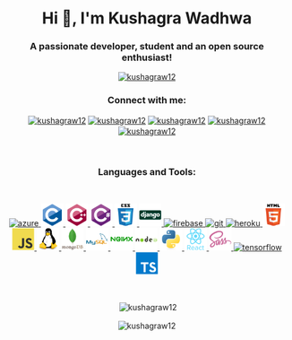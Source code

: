 <h1 align="center">Hi 👋, I'm Kushagra Wadhwa</h1>
<h3 align="center">A passionate developer, student and an open source enthusiast!</h3>


<p align="center"> <a href="https://github.com/ryo-ma/github-profile-trophy"><img src="https://github-profile-trophy.vercel.app/?username=kushagraw12&theme=darkhub" alt="kushagraw12" /></a> </p>


<h3 align="center">Connect with me:</h3>
<p align="center">
<a href="https://linkedin.com/in/kushagra-wadhwa12" target="blank"><img align="center" src="https://cdn.worldvectorlogo.com/logos/linkedin-icon-2.svg" alt="kushagraw12" height="30" width="40" /></a>
<a href="https://www.instagram.com/_kush.12/" target="blank"><img align="center" src="https://cdn.worldvectorlogo.com/logos/instagram-2-1.svg" alt="kushagraw12" height="30" width="40" /></a>
<a href="https://www.codechef.com/users/kushu12" target="blank"><img align="center" src="https://avatars1.githubusercontent.com/u/11960354?s=460&v=4" alt="kushagraw12" height="30" width="40" /></a>
 <a href="https://medium.com/@kushagra12" target="blank"><img align="center" src="https://cdn.worldvectorlogo.com/logos/medium-m-2.svg" alt="kushagraw12" height="30" width="40" /></a>
<a href="http://codeforces.com/profile/Kushagra1209" target="blank"><img align="center" src="https://art.npanuhin.me/SVG/Codeforces/Codeforces.colored.svg" alt="kushagraw12" height="30" width="40" /></a>
</p>

<br>

<h3 align="center">Languages and Tools:</h3>
<br/>
<p align="center"> <a href="https://azure.microsoft.com/en-in/" target="_blank"> <img src="https://www.vectorlogo.zone/logos/microsoft_azure/microsoft_azure-icon.svg" alt="azure" width="40" height="40"/> </a> <a href="https://www.cprogramming.com/" target="_blank"> <img src="https://raw.githubusercontent.com/devicons/devicon/master/icons/c/c-original.svg" alt="c" width="40" height="40"/> </a> <a href="https://www.w3schools.com/cpp/" target="_blank"> <img src="https://raw.githubusercontent.com/devicons/devicon/master/icons/cplusplus/cplusplus-original.svg" alt="cplusplus" width="40" height="40"/> </a> <a href="https://www.w3schools.com/cs/" target="_blank"> <img src="https://raw.githubusercontent.com/devicons/devicon/master/icons/csharp/csharp-original.svg" alt="csharp" width="40" height="40"/> </a> <a href="https://www.w3schools.com/css/" target="_blank"> <img src="https://raw.githubusercontent.com/devicons/devicon/master/icons/css3/css3-original-wordmark.svg" alt="css3" width="40" height="40"/> </a> <a href="https://www.djangoproject.com/" target="_blank"> <img src="https://raw.githubusercontent.com/devicons/devicon/master/icons/django/django-original.svg" alt="django" width="40" height="40"/> </a> <a href="https://firebase.google.com/" target="_blank"> <img src="https://www.vectorlogo.zone/logos/firebase/firebase-icon.svg" alt="firebase" width="40" height="40"/> </a> <a href="https://git-scm.com/" target="_blank"> <img src="https://www.vectorlogo.zone/logos/git-scm/git-scm-icon.svg" alt="git" width="40" height="40"/> </a> <a href="https://heroku.com" target="_blank"> <img src="https://www.vectorlogo.zone/logos/heroku/heroku-icon.svg" alt="heroku" width="40" height="40"/> </a> <a href="https://www.w3.org/html/" target="_blank"> <img src="https://raw.githubusercontent.com/devicons/devicon/master/icons/html5/html5-original-wordmark.svg" alt="html5" width="40" height="40"/> </a> <a href="https://developer.mozilla.org/en-US/docs/Web/JavaScript" target="_blank"> <img src="https://raw.githubusercontent.com/devicons/devicon/master/icons/javascript/javascript-original.svg" alt="javascript" width="40" height="40"/> </a> <a href="https://www.linux.org/" target="_blank"> <img src="https://raw.githubusercontent.com/devicons/devicon/master/icons/linux/linux-original.svg" alt="linux" width="40" height="40"/> </a> <a href="https://www.mongodb.com/" target="_blank"> <img src="https://raw.githubusercontent.com/devicons/devicon/master/icons/mongodb/mongodb-original-wordmark.svg" alt="mongodb" width="40" height="40"/> </a> <a href="https://www.mysql.com/" target="_blank"> <img src="https://raw.githubusercontent.com/devicons/devicon/master/icons/mysql/mysql-original-wordmark.svg" alt="mysql" width="40" height="40"/> </a> <a href="https://www.nginx.com" target="_blank"> <img src="https://raw.githubusercontent.com/devicons/devicon/master/icons/nginx/nginx-original.svg" alt="nginx" width="40" height="40"/> </a> <a href="https://nodejs.org" target="_blank"> <img src="https://raw.githubusercontent.com/devicons/devicon/master/icons/nodejs/nodejs-original-wordmark.svg" alt="nodejs" width="40" height="40"/> </a> <a href="https://www.python.org" target="_blank"> <img src="https://raw.githubusercontent.com/devicons/devicon/master/icons/python/python-original.svg" alt="python" width="40" height="40"/> </a> <a href="https://reactjs.org/" target="_blank"> <img src="https://raw.githubusercontent.com/devicons/devicon/master/icons/react/react-original-wordmark.svg" alt="react" width="40" height="40"/> </a> <a href="https://sass-lang.com" target="_blank"> <img src="https://raw.githubusercontent.com/devicons/devicon/master/icons/sass/sass-original.svg" alt="sass" width="40" height="40"/> </a>  <a href="https://www.tensorflow.org" target="_blank"> <img src="https://www.vectorlogo.zone/logos/tensorflow/tensorflow-icon.svg" alt="tensorflow" width="40" height="40"/> </a> <a href="https://www.typescriptlang.org/" target="_blank"> <img src="https://raw.githubusercontent.com/devicons/devicon/master/icons/typescript/typescript-original.svg" alt="typescript" width="40" height="40"/> </a> </p>
<br>

<p align="center">&nbsp;<img align="center" src="https://github-readme-stats.vercel.app/api?username=kushagraw12&show_icons=true&locale=en&theme=radical" alt="kushagraw12" /></p>

<p align="center"><img align="center" src="https://github-readme-streak-stats.herokuapp.com/?user=kushagraw12&theme=dark" alt="kushagraw12" /></p>
